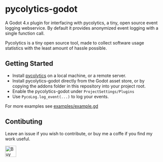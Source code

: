 # pycolytics-godot
A Godot 4.x plugin for interfacing with pycolytics, a tiny, open source event logging webservice. By default it provides anonymized event logging with a single function call.

Pycolytics is a tiny open source tool, made to collect software usage statistics with the least amount of hassle possible.

## Getting Started
- Install [pycolytics](https://github.com/KerekesDavid/pycolytics) on a local machine, or a remote server. 
- Install pycolytics-godot directly from the Godot asset store, or by copying the addons folder in this repository into your project root.
- Enable the pycolytics-godot under `ProjectSettings/Plugins`
- Use `PycoLog.log_event(...)` to log your events.

For more examples see [examples/example.gd](example/example.gd)

## Contibuting
Leave an issue if you wish to contribute, or buy me a coffe if you find my work useful.

<a href='https://ko-fi.com/E1E712JJXK' target='_blank'><img height='36' style='border:0px;height:36px;' src='https://storage.ko-fi.com/cdn/kofi3.png?v=3' border='0' alt='Buy Me a Coffee at ko-fi.com' /></a>